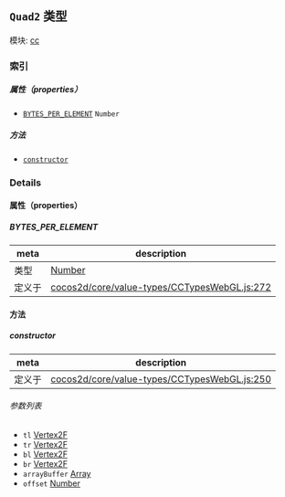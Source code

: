 ## `Quad2` 类型



模块: [cc](../modules/cc.md)





### 索引

##### 属性（properties）

  - [`BYTES_PER_ELEMENT`](#bytesperelement) `Number` 



##### 方法

  - [`constructor`](#constructor) 



### Details


#### 属性（properties）


##### BYTES_PER_ELEMENT

> 

| meta | description |
|------|-------------|
| 类型 | <a href="https://developer.mozilla.org/en/JavaScript/Reference/Global_Objects/Number" class="crosslink external" target="_blank">Number</a> |
| 定义于 | [cocos2d/core/value-types/CCTypesWebGL.js:272](https://github.com/cocos-creator/engine/blob/de46973d0b5edcff4f973186ce89752080cb6b7c/cocos2d/core/value-types/CCTypesWebGL.js#L272) |






<!-- Method Block -->
#### 方法


##### constructor



| meta | description |
|------|-------------|
| 定义于 | [cocos2d/core/value-types/CCTypesWebGL.js:250](https://github.com/cocos-creator/engine/blob/de46973d0b5edcff4f973186ce89752080cb6b7c/cocos2d/core/value-types/CCTypesWebGL.js#L250) |

###### 参数列表
- `tl` <a href="../classes/Vertex2F.html" class="crosslink">Vertex2F</a> 
- `tr` <a href="../classes/Vertex2F.html" class="crosslink">Vertex2F</a> 
- `bl` <a href="../classes/Vertex2F.html" class="crosslink">Vertex2F</a> 
- `br` <a href="../classes/Vertex2F.html" class="crosslink">Vertex2F</a> 
- `arrayBuffer` <a href="https://developer.mozilla.org/en/JavaScript/Reference/Global_Objects/Array" class="crosslink external" target="_blank">Array</a> 
- `offset` <a href="https://developer.mozilla.org/en/JavaScript/Reference/Global_Objects/Number" class="crosslink external" target="_blank">Number</a> 



